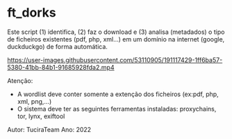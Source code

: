 # ft_dorks

Este script (1) identifica, (2) faz o download e (3) analisa (metadados) o tipo de ficheiros existentes (pdf, php, xml...) em um domínio na internet (google, duckduckgo) de forma automática.

https://user-images.githubusercontent.com/53110905/191117429-1ff6ba57-5380-41bb-84b1-91685928fda2.mp4


Atenção:
- A wordlist deve conter somente a extenção dos ficheiros (ex:pdf, php, xml, png,...)				                   
- O sistema deve ter as seguintes ferramentas instaladas: proxychains, tor, lynx, exiftool

Autor: TuciraTeam     Ano: 2022
